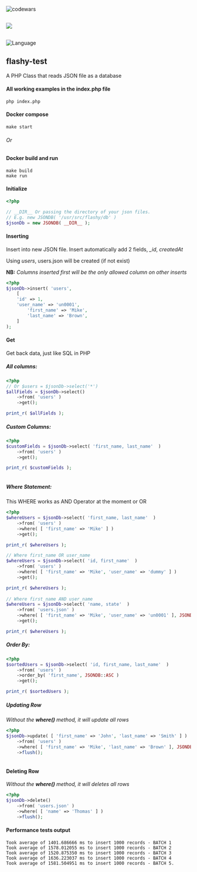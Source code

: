 ![codewars](https://www.codewars.com/users/eliyahukoren/badges/large)

##

![](https://img.shields.io/github/actions/workflow/status/eliyahukoren/flashy-test/actions.yml?label=PHP%20JSON%20DB&logo=logo)

##

![Language](https://img.shields.io/badge/Language-PHP-blue)

## flashy-test
A PHP Class that reads JSON file as a database

#### All working examples in the index.php file
```
php index.php
```

#### Docker compose
```
make start
```

###### Or
#### Docker build and run
```
make build
make run
```

#### Initialize
```php
<?php 

// __DIR__ Or passing the directory of your json files.
// E.g. new JSONDB( '/usr/src/flashy/db' )
$jsonDb = new JSONDB( __DIR__ ); 
```

#### Inserting
Insert into new JSON file.
Insert automatically add 2 fields, *_id*, *createdAt*

Using *users*, users.json will be created (if not exist)

**NB:** *Columns inserted first will be the only allowed column on other inserts*

```php
<?php
$jsonDb->insert( 'users', 
	[ 
    'id' => 1,
    'user_name' => 'un0001',
		'first_name' => 'Mike', 
		'last_name' => 'Brown', 
	]
);
```

#### Get 
Get back data, just like SQL in PHP

##### All columns:
```php
<?php
// Or $users = $jsonDb->select('*')
$allFields = $jsonDb->select()
	->from( 'users' )
	->get();

print_r( $allFields );
```

##### Custom Columns:
```php
<?php 
$customFields = $jsonDb->select( 'first_name, last_name'  )
	->from( 'users' )
	->get();

print_r( $customFields );
	
```

##### Where Statement:
This WHERE works as AND Operator at the moment or OR
```php
<?php 
$whereUsers = $jsonDb->select( 'first_name, last_name'  )
	->from( 'users' )
	->where( [ 'first_name' => 'Mike' ] )
	->get();

print_r( $whereUsers );

// Where first_name OR user_name
$whereUsers = $jsonDb->select( 'id, first_name'  )
	->from( 'users' )
	->where( [ 'first_name' => 'Mike', 'user_name' => 'dummy' ] )
	->get();

print_r( $whereUsers );  
	
// Where first_name AND user_name 
$whereUsers = $jsonDb->select( 'name, state'  )
	->from( 'users.json' )
	->where( [ 'first_name' => 'Mike', 'user_name' => 'un0001' ], JSONDB::AND )
	->get();

print_r( $whereUsers );  	
```

##### Order By:
```php
<?php 
$sortedUsers = $jsonDb->select( 'id, first_name, last_name'  )
	->from( 'users' )
	->order_by( 'first_name', JSONDB::ASC )
	->get();

print_r( $sortedUsers );
```

##### Updating Row
*Without the **where()** method, it will update all rows*
```php
<?php 
$jsonDb->update( [ 'first_name' => 'John', 'last_name' => 'Smith' ] )
	->from( 'users' )
	->where( [ 'first_name' => 'Mike', 'last_name' => 'Brown' ], JSONDB::AND )
	->flush();
	
```

#### Deleting Row
*Without the **where()** method, it will deletes all rows*
```php
<?php
$jsonDb->delete()
	->from( 'users.json' )
	->where( [ 'name' => 'Thomas' ] )
	->flush();

```

#### Performance tests output
```
Took average of 1401.686666 ms to insert 1000 records - BATCH 1
Took average of 1578.012055 ms to insert 1000 records - BATCH 2
Took average of 1520.875350 ms to insert 1000 records - BATCH 3
Took average of 1636.223037 ms to insert 1000 records - BATCH 4
Took average of 1581.504951 ms to insert 1000 records - BATCH 5.
```

